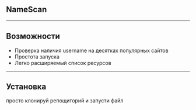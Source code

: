 ## NameScan

---

## Возможности

- Проверка наличия username на десятках популярных сайтов
- Простота запуска
- Легко расширяемый список ресурсов

---
## Установка
просто клонируй репощиторий и запусти файл
